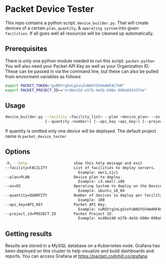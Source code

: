 # Packet Device Tester
This repo contains a python script: `device_builder.py`. That will create devices of a certain `plan`, `quantity`, & `operating system` into given `facilities`. If all goes well all resources will be cleaned up automatically.
## Prerequisites
There is only one python module needed to run this script: `packet-python`
You will also need your Packet API Key as well as your Organization ID.
These can be passed in via the command line, but these can also be pulled from enviorment variables as follows:
```bash
export PACKET_TOKEN="guRDYrg6nLgSvoZuB8UYSh5mAHFACTHR"
export PACKET_PROJECT_ID=="erd6e156-e5fb-4e5b-b90e-090a055437ee"
```
## Usage
```bash 
device_builder.py --facility <facility_list> --plan <device_plan> --os <operating_system>
                  [--quantity <number>] [--api_key <api_key>] [--project_id <project_id>]
```
If quantity is omitted only one device will be deployed. The default project name is `packet_device_tester`
## Options
  ```bash
  -h, --help                     show this help message and exit
  --facility=FACILITY            List of facilities to deploy servers. 
                                   Example: ewr1,sjc1
  --plan=PLAN                    Device plan to deploy. 
                                   Example: c3.small.x86
  --os=OS                        Operating System to deploy on the Device. 
                                   Example: ubuntu_18_04
  --quantity=QUANTITY            Number of devices to deploy per facility. 
                                   Example: 100
  --api_key=API_KEY              Packet API Key. 
                                   Example: vuRQYrg2nLgSvoYuB8UYSh4mAHFACTHB
  --project_id=PROJECT_ID        Packet Project ID. 
                                   Example: ecd8e248-e2fb-4e5b-b90e-090a055437dd
```

## Getting results
Results are stored in a MySQL database on a Kubernetes node. Grafana has been deployed on this cluster to help visualize and build dashboards and reports. You can access Grafana at https://packet.codyhill.co/grafana

